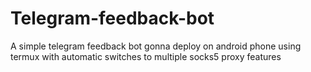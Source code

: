 # Telegram-feedback-bot
A simple telegram feedback bot gonna deploy on android phone using termux with automatic switches to multiple socks5 proxy features 
